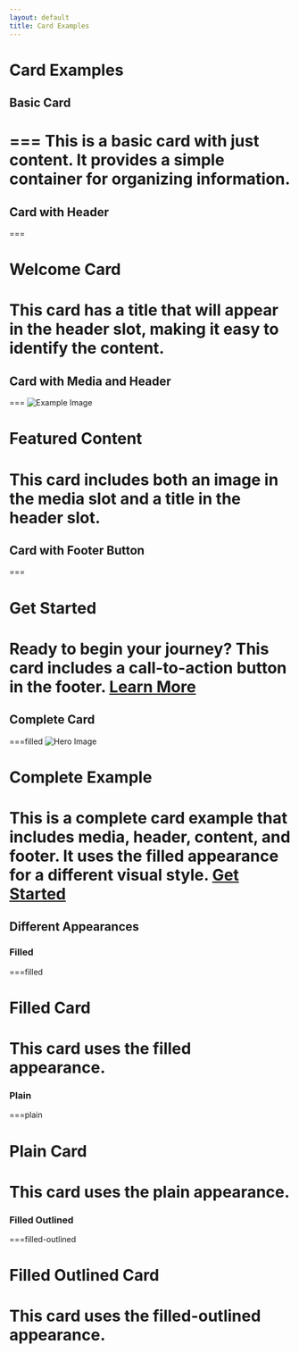 ```yaml
---
layout: default
title: Card Examples
---
```


# Card Examples

## Basic Card
===
This is a basic card with just content. It provides a simple container for organizing information.
===

## Card with Header
===
# Welcome Card
This card has a title that will appear in the header slot, making it easy to identify the content.
===

## Card with Media and Header
===
![Example Image](https://via.placeholder.com/400x200)
# Featured Content
This card includes both an image in the media slot and a title in the header slot.
===

## Card with Footer Button
===
# Get Started
Ready to begin your journey? This card includes a call-to-action button in the footer.
[Learn More](https://example.com)
===

## Complete Card
===filled
![Hero Image](https://via.placeholder.com/400x200)
# Complete Example
This is a complete card example that includes media, header, content, and footer. It uses the filled appearance for a different visual style.
[Get Started](https://example.com)
===

## Different Appearances

### Filled
===filled
# Filled Card
This card uses the filled appearance.
===

### Plain
===plain
# Plain Card
This card uses the plain appearance.
===

### Filled Outlined
===filled-outlined
# Filled Outlined Card
This card uses the filled-outlined appearance.
===
